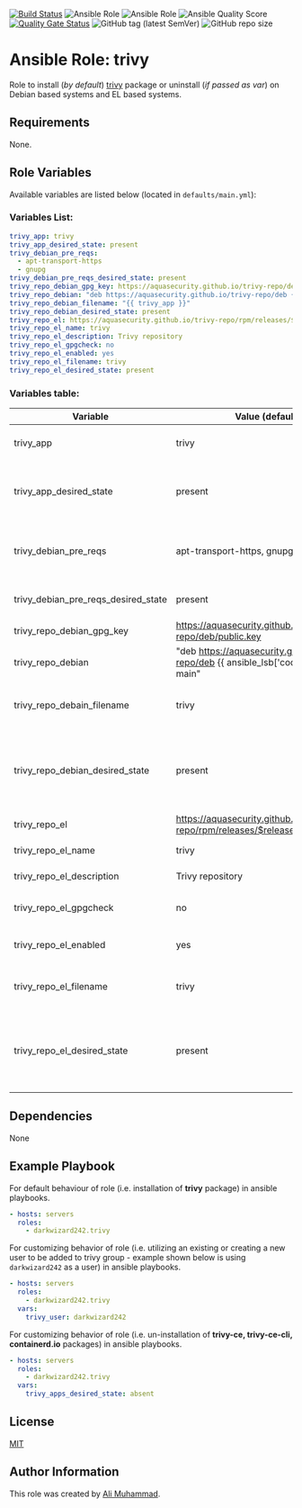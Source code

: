 [![Build Status](https://travis-ci.com/darkwizard242/ansible-role-trivy.svg?branch=master)](https://travis-ci.com/darkwizard242/ansible-role-trivy) ![Ansible Role](https://img.shields.io/ansible/role/47706?color=dark%20green%20) ![Ansible Role](https://img.shields.io/ansible/role/d/47706?label=role%20downloads) ![Ansible Quality Score](https://img.shields.io/ansible/quality/47706?label=ansible%20quality%20score) [![Quality Gate Status](https://sonarcloud.io/api/project_badges/measure?project=ansible-role-trivy&metric=alert_status)](https://sonarcloud.io/dashboard?id=ansible-role-trivy) ![GitHub tag (latest SemVer)](https://img.shields.io/github/tag/darkwizard242/ansible-role-trivy?label=release) ![GitHub repo size](https://img.shields.io/github/repo-size/darkwizard242/ansible-role-trivy?color=orange&style=flat-square)

# Ansible Role: trivy

Role to install (_by default_) [trivy](https://github.com/aquasecurity/trivy) package or uninstall (_if passed as var_) on Debian based systems and EL based systems.

## Requirements

None.

## Role Variables

Available variables are listed below (located in `defaults/main.yml`):

### Variables List:

```yaml
trivy_app: trivy
trivy_app_desired_state: present
trivy_debian_pre_reqs:
  - apt-transport-https
  - gnupg
trivy_debian_pre_reqs_desired_state: present
trivy_repo_debian_gpg_key: https://aquasecurity.github.io/trivy-repo/deb/public.key
trivy_repo_debian: "deb https://aquasecurity.github.io/trivy-repo/deb {{ ansible_lsb['codename'] }} main"
trivy_repo_debian_filename: "{{ trivy_app }}"
trivy_repo_debian_desired_state: present
trivy_repo_el: https://aquasecurity.github.io/trivy-repo/rpm/releases/$releasever/$basearch/
trivy_repo_el_name: trivy
trivy_repo_el_description: Trivy repository
trivy_repo_el_gpgcheck: no
trivy_repo_el_enabled: yes
trivy_repo_el_filename: trivy
trivy_repo_el_desired_state: present
```

### Variables table:

Variable                            | Value (default)                                                                          | Description
----------------------------------- | ---------------------------------------------------------------------------------------- | --------------------------------------------------------------------------------------------------------------------------------------------------------------------------------------------------
trivy_app                           | trivy                                                                                    | Name of trivy application package require to be installed i.e. `trivy`
trivy_app_desired_state             | present                                                                                  | State of the trivy_app package. Whether to install, verify if available or to uninstall (i.e. ansible apt module values: `present`, `latest`, or `absent`)
trivy_debian_pre_reqs               | apt-transport-https, gnupg                                                               | Trivy recommends the installation of both these packages on Debian family systems and as such, they are considered pre-requisites.
trivy_debian_pre_reqs_desired_state | present                                                                                  | Desired state for Trivy pre-requisite apps on Debian family systems.
trivy_repo_debian_gpg_key           | <https://aquasecurity.github.io/trivy-repo/deb/public.key>                               | Trivy GPG key required on Debian family systems
trivy_repo_debian                   | "deb <https://aquasecurity.github.io/trivy-repo/deb> {{ ansible_lsb['codename'] }} main" | Trivy repo URL for Debain family systems. Utilized facts such as `ansible_lsb['codename']`.
trivy_repo_debain_filename          | trivy                                                                                    | Name of the repository file that will be stored at `/etc/apt/sources.list.d/` on Debian based systems.
trivy_repo_debian_desired_state     | present                                                                                  | `present` indicates creating the repository file if it doesn't exist on Debian based systems. Alternative is `absent` (not recommended as it will prevent from installation of **trivy** package).
trivy_repo_el                       | <https://aquasecurity.github.io/trivy-repo/rpm/releases/$releasever/$basearch/>          | Repository `baseurl` for Trivy on EL based systems.
trivy_repo_el_name                  | trivy                                                                                    | Repository name for Trivy on EL based systems.
trivy_repo_el_description           | Trivy repository                                                                         | Description to be added in EL based repository file for Trivy.
trivy_repo_el_gpgcheck              | no                                                                                       | Boolean for whether to perform gpg check against Trivy on EL based systems.
trivy_repo_el_enabled               | yes                                                                                      | Boolean to set so that Trivy repository is enabled on EL based systems.
trivy_repo_el_filename              | trivy                                                                                    | Name of the repository file that will be stored at `/yum/sources.list.d/trivy.repo` on EL based systems.
trivy_repo_el_desired_state         | present                                                                                  | `present` indicates creating the repository file if it doesn't exist on EL based systems. Alternative is `absent` (not recommended as it will prevent from installation of **trivy** package).

## Dependencies

None

## Example Playbook

For default behaviour of role (i.e. installation of **trivy** package) in ansible playbooks.

```yaml
- hosts: servers
  roles:
    - darkwizard242.trivy
```

For customizing behavior of role (i.e. utilizing an existing or creating a new user to be added to trivy group - example shown below is using `darkwizard242` as a user) in ansible playbooks.

```yaml
- hosts: servers
  roles:
    - darkwizard242.trivy
  vars:
    trivy_user: darkwizard242
```

For customizing behavior of role (i.e. un-installation of **trivy-ce, trivy-ce-cli, containerd.io** packages) in ansible playbooks.

```yaml
- hosts: servers
  roles:
    - darkwizard242.trivy
  vars:
    trivy_apps_desired_state: absent
```

## License

[MIT](https://github.com/darkwizard242/ansible-role-trivy/blob/master/LICENSE)

## Author Information

This role was created by [Ali Muhammad](https://www.linkedin.com/in/ali-muhammad-759791130/).
